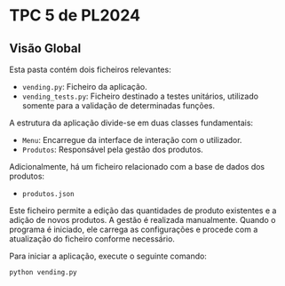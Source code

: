 # TPC 5 de PL2024
## Visão Global
Esta pasta contém dois ficheiros relevantes:
- `vending.py`: Ficheiro da aplicação.
- `vending_tests.py`: Ficheiro destinado a testes unitários, utilizado somente para a validação de determinadas funções.

A estrutura da aplicação divide-se em duas classes fundamentais:
- `Menu`: Encarregue da interface de interação com o utilizador.
- `Produtos`: Responsável pela gestão dos produtos.

Adicionalmente, há um ficheiro relacionado com a base de dados dos produtos:
- `produtos.json`

Este ficheiro permite a edição das quantidades de produto existentes e a adição de novos produtos. A gestão é realizada manualmente. Quando o programa é iniciado, ele carrega as configurações e procede com a atualização do ficheiro conforme necessário.

Para iniciar a aplicação, execute o seguinte comando:
```bash
python vending.py
```

